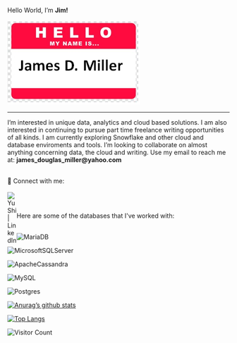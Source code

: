 Hello World, I’m <B>Jim!</B><BR><BR>
![hello.png](hello.png)
<HR>
I’m interested in unique data, analytics and cloud based solutions. I am also interested in continuing to pursue part time freelance writing opportunities of all kinds. I am currently exploring Snowflake and other cloud and database enviroments and tools. I’m looking to collaborate on almost anything concerning data, the cloud and writing. Use my email to reach me at: <B>james_douglas_miller@yahoo.com</B><BR><BR>  

 
🤝 Connect with me: <BR><BR>
  <a href="https://www.linkedin.com/in/jamesdouglasmiller/"><img align="left" src="https://raw.githubusercontent.com/yushi1007/yushi1007/main/images/linkedin.svg" alt="Yu Shi | LinkedIn" width="21px"/></a>
  
<BR>
 
<!---
JamesDMiller1969/JamesDMiller1969 is a ✨ special ✨ repository because its `README.md` (this file) appears on your GitHub profile.
You can click the Preview link to take a look at your changes.
--->
Here are some of the databases that I've worked with:<BR><BR>

![MariaDB](https://img.shields.io/badge/MariaDB-003545?style=for-the-badge&logo=mariadb&logoColor=white)
<BR>

![MicrosoftSQLServer](https://img.shields.io/badge/Microsoft%20SQL%20Sever-CC2927?style=for-the-badge&logo=microsoft%20sql%20server&logoColor=white)

![ApacheCassandra](https://img.shields.io/badge/cassandra-%231287B1.svg?style=for-the-badge&logo=apache-cassandra&logoColor=white)

![MySQL](https://img.shields.io/badge/mysql-%2300f.svg?style=for-the-badge&logo=mysql&logoColor=white)

![Postgres](https://img.shields.io/badge/postgres-%23316192.svg?style=for-the-badge&logo=postgresql&logoColor=white)
  
[![Anurag’s github stats](https://github-readme-stats.vercel.app/api?username=JamesDMiller1969)](https://github.com/JamesDMiller1969)

[![Top Langs](https://github-readme-stats.vercel.app/api/top-langs/?username=JamesDMiller1969&layout=compact)](https://github.com/JamesDMiller1969)  

<!---![LinkedIN](linkedin.svg)-->
 
 ![Visitor Count](https://profile-counter.glitch.me/{JamesDMiller1969}/count.svg)
 
  
